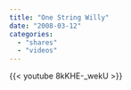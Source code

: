 ```yaml
---
title: "One String Willy"
date: "2008-03-12"
categories:
  - "shares"
  - "videos"
---
```


{{< youtube 8kKHE-_wekU >}}
